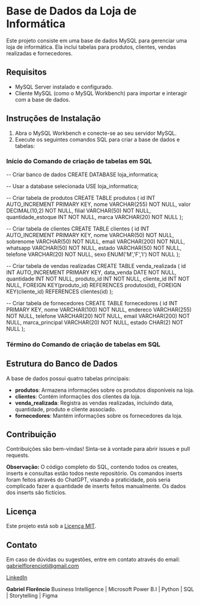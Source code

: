 # Base de Dados da Loja de Informática

Este projeto consiste em uma base de dados MySQL para gerenciar uma loja de informática. Ela inclui tabelas para produtos, clientes, vendas realizadas e fornecedores.

## Requisitos

- MySQL Server instalado e configurado.
- Cliente MySQL (como o MySQL Workbench) para importar e interagir com a base de dados.

## Instruções de Instalação

1. Abra o MySQL Workbench e conecte-se ao seu servidor MySQL.
2. Execute os seguintes comandos SQL para criar a base de dados e tabelas:

### Início do Comando de criação de tabelas em SQL
-- Criar banco de dados
CREATE DATABASE loja_informatica;

-- Usar a database selecionada
USE loja_informatica;

--  Criar tabela de produtos
CREATE TABLE produtos (
    id INT AUTO_INCREMENT PRIMARY KEY,
    nome VARCHAR(255) NOT NULL,
    valor DECIMAL(10,2) NOT NULL,
    filial VARCHAR(50) NOT NULL,
    quantidade_estoque INT NOT NULL,
    marca VARCHAR(20) NOT NULL
);

-- Criar tabela de clientes
CREATE TABLE clientes (
    id INT AUTO_INCREMENT PRIMARY KEY,
    nome VARCHAR(50) NOT NULL,
    sobrenome VARCHAR(50) NOT NULL,
    email VARCHAR(200) NOT NULL,
    whatsapp VARCHAR(50) NOT NULL,
    estado VARCHAR(50) NOT NULL,
    telefone VARCHAR(20) NOT NULL,
    sexo ENUM('M','F','I') NOT NULL
);

-- Criar tabela de vendas realizadas
CREATE TABLE venda_realizada (
    id INT AUTO_INCREMENT PRIMARY KEY,
    data_venda DATE NOT NULL,
    quantidade INT NOT NULL,
    produto_id INT NOT NULL,
    cliente_id INT NOT NULL,
    FOREIGN KEY(produto_id) REFERENCES produtos(id),
    FOREIGN KEY(cliente_id) REFERENCES clientes(id)
);

-- Criar tabela de fornecedores
CREATE TABLE fornecedores (
    id INT PRIMARY KEY,
    nome VARCHAR(100) NOT NULL,
    endereco VARCHAR(255) NOT NULL,
    telefone VARCHAR(20) NOT NULL,
    email VARCHAR(200) NOT NULL,
    marca_principal VARCHAR(20) NOT NULL,
    estado CHAR(2) NOT NULL
);
### Término do Comando de criação de tabelas em SQL

## Estrutura do Banco de Dados

A base de dados possui quatro tabelas principais:

- **produtos**: Armazena informações sobre os produtos disponíveis na loja.
- **clientes**: Contém informações dos clientes da loja.
- **venda_realizada**: Registra as vendas realizadas, incluindo data, quantidade, produto e cliente associado.
- **fornecedores**: Mantém informações sobre os fornecedores da loja.

## Contribuição

Contribuições são bem-vindas! Sinta-se à vontade para abrir issues e pull requests.

**Observação:** O código completo do SQL, contendo todos os creates, inserts e consultas estão todos neste repositório. Os comandos inserts foram feitos através do ChatGPT, visando a praticidade, pois seria complicado fazer a quantidade de inserts feitos manualmente. Os dados dos inserts são fictícios.

## Licença

Este projeto está sob a [Licença MIT](LICENSE).

## Contato

Em caso de dúvidas ou sugestões, entre em contato através do email: gabrielflorencioti@gmail.com

[LinkedIn](https://www.linkedin.com/in/gabriel-florêncio-47a318239)

**Gabriel Florêncio**
Business Intelligence | Microsoft Power B.I | Python | SQL | Storytelling | Figma